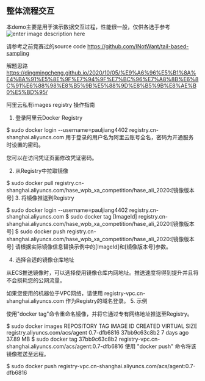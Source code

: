 ## 整体流程交互
本demo主要是用于演示数据交互过程，性能很一般，仅供各选手参考
![enter image description here](https://tianchi-public.oss-cn-hangzhou.aliyuncs.com/public/files/forum/158937741003137571589377409737.png)

请参考之前竞赛过的source code
https://github.com/INotWant/tail-based-sampling

解题思路
https://dingmingcheng.github.io/2020/10/05/%E9%A6%96%E5%B1%8A%E4%BA%91%E5%8E%9F%E7%94%9F%E7%BC%96%E7%A8%8B%E6%8C%91%E6%88%98%E8%B5%9B%E5%88%9D%E8%B5%9B%E8%AE%B0%E5%BD%95/

阿里云私有images registry 操作指南

1. 登录阿里云Docker Registry

$ sudo docker login --username=pauljiang4402 registry.cn-shanghai.aliyuncs.com
用于登录的用户名为阿里云账号全名，密码为开通服务时设置的密码。

您可以在访问凭证页面修改凭证密码。

2. 从Registry中拉取镜像

$ sudo docker pull registry.cn-shanghai.aliyuncs.com/hase_wpb_xa_competition/hase_ali_2020:[镜像版本号]
3. 将镜像推送到Registry

$ sudo docker login --username=pauljiang4402 registry.cn-shanghai.aliyuncs.com
$ sudo docker tag [ImageId] registry.cn-shanghai.aliyuncs.com/hase_wpb_xa_competition/hase_ali_2020:[镜像版本号]
$ sudo docker push registry.cn-shanghai.aliyuncs.com/hase_wpb_xa_competition/hase_ali_2020:[镜像版本号]
请根据实际镜像信息替换示例中的[ImageId]和[镜像版本号]参数。

4. 选择合适的镜像仓库地址

从ECS推送镜像时，可以选择使用镜像仓库内网地址。推送速度将得到提升并且将不会损耗您的公网流量。

如果您使用的机器位于VPC网络，请使用 registry-vpc.cn-shanghai.aliyuncs.com 作为Registry的域名登录。
5. 示例

使用"docker tag"命令重命名镜像，并将它通过专有网络地址推送至Registry。

$ sudo docker images
REPOSITORY                                                         TAG                 IMAGE ID            CREATED             VIRTUAL SIZE
registry.aliyuncs.com/acs/agent                                    0.7-dfb6816         37bb9c63c8b2        7 days ago          37.89 MB
$ sudo docker tag 37bb9c63c8b2 registry-vpc.cn-shanghai.aliyuncs.com/acs/agent:0.7-dfb6816
使用 "docker push" 命令将该镜像推送至远程。

$ sudo docker push registry-vpc.cn-shanghai.aliyuncs.com/acs/agent:0.7-dfb6816